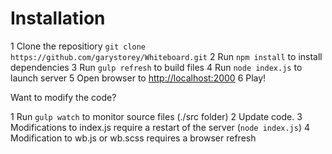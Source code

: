 
# Installation

1 Clone the repositiory `git clone https://github.com/garystorey/Whiteboard.git`
2 Run `npm install` to install dependencies
3 Run `gulp refresh` to build files
4 Run `node index.js` to launch server
5 Open browser to  [http://localhost:2000](http://localhost:2000)
6 Play!

Want to modify the code?

1 Run `gulp watch` to monitor source files (./src folder)
2 Update code.
3 Modifications to index.js  require a restart of the server (`node index.js`)
4 Modification to wb.js or wb.scss   requires a browser refresh

